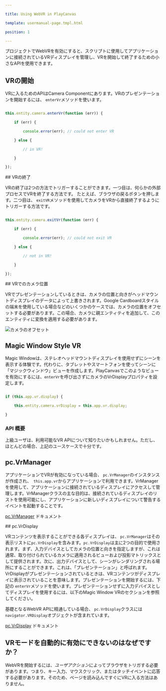 ---
title: Using WebVR in PlayCanvas
template: usermanual-page.tmpl.html
position: 1
---

プロジェクトでWebVRを有効にすると、スクリプトに使用してアプリケーションに接続されているVRディスプレイを管理し、VRを開始して終了するための小さなAPIを使用できます。

## VRの開始

VRに入るためのAPIはCamera Componentにあります。VRのプレゼンテーションを開始するには、 `enterVr`メソッドを使います。

```javascript
this.entity.camera.enterVr(function (err)) {
    if (err) {
        console.error(err); // could not enter VR
    } else {
        // in VR!
    }
});
```

## VRの終了

VRの終了は2つの方法でトリガーすることができます。一つ目は、何らかの外部プロセスでVRを終了する方法です。 たとえば、ブラウザの戻るボタンを押します。二つ目は、 `exitVR`メソッドを使用してカメラをVRから直接終了するようにトリガーする方法です。

```javascript
this.entity.camera.exitVr(function (err) {
    if (err) {
        console.error(err); // could not exit VR
    } else {
        // not in VR!
    }
});
```

## VRでのカメラ位置

VRでプレゼンテーションしているときは、カメラの位置と向きがヘッドマウントディスプレイのデータによって上書きされます。Google Cardboardスタイルの端末を使用している場合などのいくつかのケースでは、カメラの位置をオフセットする必要があります。この場合、カメラに親エンティティを追加して、このエンティティに変換を適用する必要があります。

![カメラのオフセット][1]

## Magic Window Style VR

Magic Windowは、ステレオヘッドマウントディスプレイを使用せずにシーンを表示する体験です。代わりに、タブレットやスマートフォンを使ってシーンに「マジックウィンドウ」ビューを作成します。PlayCanvasでこのようなビューを有効にするには、`enterVr`を呼び出さずにカメラのVrDisplayプロパティを設定します。

```javascript
if (this.app.vr.display) {
    this.entity.camera.vrDisplay = this.app.vr.display;
}
```

### API 概要

上級ユーザは、利用可能なVR APIについて知りたいかもしれません。ただし、ほとんどの場合、上記のユースケースで十分です。

## pc.VrManager

アプリケーションでVRが有効になっている場合、 `pc.VrManager`のインスタンスが作成され、` this.app.vr`からアプリケーションで利用できます。VrManagerを使用して、アプリケーションに接続されているディスプレイにアクセスして管理します。VrManagerクラスの主な目的は、接続されているディスプレイのリストを使用可能にし、アプリケーションに新しいディスプレイについて警告するイベントを起動することです。

[pc.VrManager][2] ドキュメント

## pc.VrDisplay

VRコンテンツを表示することができる各ディスプレイは、 `pc.VrManager`はその表示リストに`pc.VrDisplay`を含みます。`pc.VrDisplay`は主に2つの目的で使用されます。まず、入力デバイスとしてカメラの位置と向きを指定しますが、これは通常、取り付けられているカメラに適用されるビューおよび投影マトリックスとして提供されます。次に、出力デバイスとして、シーンがレンダリングされる場所にすることができます。これは、「プレゼンテーション」と呼ばれます。 VrDisplayがプレゼンテーションされているときは、VRコンテンツがディスプレイに表示されていることを意味します。プレゼンテーションを開始するには、下記の `enterVr`メソッドを使います。プレゼンテーションせずに入力デバイスとしてディスプレイを使用するには、以下のMagic Window VRのセクションを参照してください。

基礎となるWebVR APIに精通している場合、 `pc.VrDisplay`クラスには` navigator.VRDisplay`オブジェクトが含まれています。

[pc.VrDisplay][3] ドキュメント

## VRモードを自動的に有効にできないのはなぜですか？

WebVRを開始するには、*ユーザアクション*によってブラウザをトリガする必要があります。つまり、キー入力、マウスクリック、またはタッチイベントに応答する必要があります。そのため、ページを読み込んですぐにVRに入る方法はありません。

[1]: /images/user-manual/vr/using-webvr/camera-offset.jpg
[2]: /api/pc.VrManager.html
[3]: /api/pc.VrDisplay.html

